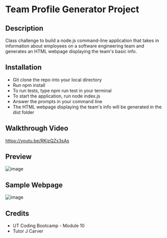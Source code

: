# Team Profile Generator Project

## Description
Class challenge to build a node.js command-line application that takes in information about employees on a software engineering team and generates an HTML webpage displaying the team's basic info.

## Installation
* Git clone the repo into your local directory
* Run npm install
* To run tests, type npm run test in your terminal
* To start the application, run node index.js
* Answer the prompts in your command line
* The HTML webpage displaying the team's info will be generated in the dist folder

## Walkthrough Video
https://youtu.be/RKjzQZs3sAs

## Preview
![image](https://user-images.githubusercontent.com/93234615/158747514-4d797b09-f465-421a-b961-4b8f06bae96f.png)

## Sample Webpage
![image](https://user-images.githubusercontent.com/93234615/158747333-8a308901-3884-4f94-9fb8-25621d95449d.png)

## Credits
 * UT Coding Bootcamp - Module 10
 * Tutor J Carver

